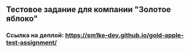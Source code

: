 ## Тестовое задание для компании "Золотое яблоко"

### Ссылка на деплой: https://sm1ke-dev.github.io/gold-apple-test-assignment/
